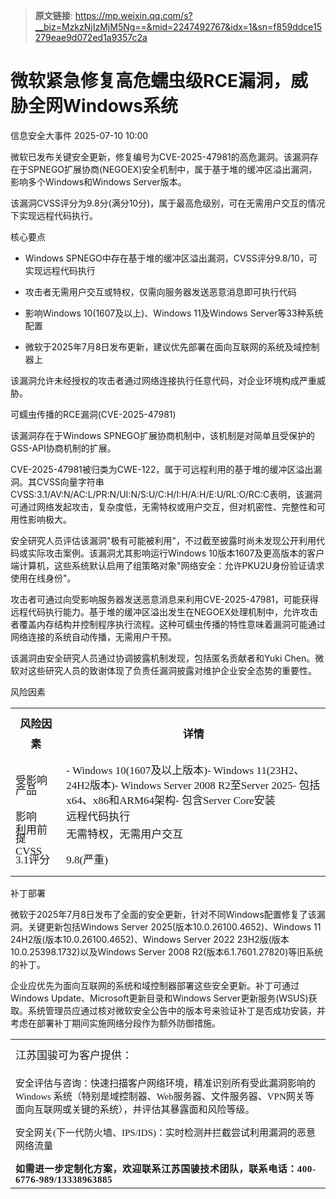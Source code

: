 > **原文链接**: https://mp.weixin.qq.com/s?__biz=MzkzNjIzMjM5Ng==&mid=2247492767&idx=1&sn=f859ddce15279eae9d072ed1a9357c2a

#  微软紧急修复高危蠕虫级RCE漏洞，威胁全网Windows系统  
 信息安全大事件   2025-07-10 10:00  
  
微软已发布关键安全更新，修复编号为CVE-2025-47981的高危漏洞。该漏洞存在于SPNEGO扩展协商(NEGOEX)安全机制中，属于基于堆的缓冲区溢出漏洞，影响多个Windows和Windows Server版本。  
  
该漏洞CVSS评分为9.8分(满分10分)，属于最高危级别，可在无需用户交互的情况下实现远程代码执行。  
  
核心要点  
- Windows SPNEGO中存在基于堆的缓冲区溢出漏洞，CVSS评分9.8/10，可实现远程代码执行  
  
- 攻击者无需用户交互或特权，仅需向服务器发送恶意消息即可执行代码  
  
- 影响Windows 10(1607及以上)、Windows 11及Windows Server等33种系统配置  
  
- 微软于2025年7月8日发布更新，建议优先部署在面向互联网的系统及域控制器上  
  
该漏洞允许未经授权的攻击者通过网络连接执行任意代码，对企业环境构成严重威胁。  
  
可蠕虫传播的RCE漏洞(CVE-2025-47981)  
  
该漏洞存在于Windows SPNEGO扩展协商机制中，该机制是对简单且受保护的GSS-API协商机制的扩展。  
  
CVE-2025-47981被归类为CWE-122，属于可远程利用的基于堆的缓冲区溢出漏洞。其CVSS向量字符串CVSS:3.1/AV:N/AC:L/PR:N/UI:N/S:U/C:H/I:H/A:H/E:U/RL:O/RC:C表明，该漏洞可通过网络发起攻击，复杂度低，无需特权或用户交互，但对机密性、完整性和可用性影响极大。  
  
安全研究人员评估该漏洞"极有可能被利用"，不过截至披露时尚未发现公开利用代码或实际攻击案例。该漏洞尤其影响运行Windows 10版本1607及更高版本的客户端计算机，这些系统默认启用了组策略对象"网络安全：允许PKU2U身份验证请求使用在线身份"。  
  
攻击者可通过向受影响服务器发送恶意消息来利用CVE-2025-47981，可能获得远程代码执行能力。基于堆的缓冲区溢出发生在NEGOEX处理机制中，允许攻击者覆盖内存结构并控制程序执行流程。这种可蠕虫传播的特性意味着漏洞可能通过网络连接的系统自动传播，无需用户干预。  
  
该漏洞由安全研究人员通过协调披露机制发现，包括匿名贡献者和Yuki Chen。微软对这些研究人员的致谢体现了负责任漏洞披露对维护企业安全态势的重要性。  
  
风险因素  
<table><tbody><tr><td data-colwidth="202" style="border-color:#000000;"><section style="text-indent: 0px;margin-top: 8px;margin-bottom: 8px;line-height: 2em;text-align: center;"><span leaf="" style="font-family: 宋体;font-size: 10.5pt;"><span textstyle="" style="font-size: 17px;font-weight: bold;">风险因素</span></span></section></td><td data-colwidth="370" style="border-color:#000000;"><section style="text-indent: 0px;margin-top: 8px;margin-bottom: 8px;line-height: 2em;text-align: center;"><span leaf="" style="font-family: 宋体;font-size: 10.5pt;"><span textstyle="" style="font-size: 17px;font-weight: bold;">详情</span></span></section></td></tr><tr><td data-colwidth="202" style="border-color:#000000;"><section style="text-indent: 0px;margin: 0px;line-height: 1em;"><span leaf="" style="font-family: 宋体;font-size: 10.5pt;"><span textstyle="" style="font-size: 17px;">受影响产品</span></span></section></td><td data-colwidth="370" style="border-color:#000000;"><section style="text-indent: 0px;margin: 0px;line-height: 1.5em;"><span leaf="" style="text-indent: 0px;font-family: 宋体;font-size: 10.5pt;"><span textstyle="" style="font-size: 17px;">- Windows 10(1607及以上版本)- Windows 11(23H2、24H2版本)- Windows Server 2008 R2至Server 2025- 包括x64、x86和ARM64架构- 包含Server Core安装</span></span></section></td></tr><tr><td data-colwidth="202" style="border-color:#000000;"><section style="text-indent: 0px;margin: 0px;line-height: 1em;"><span leaf="" style="text-indent: 0px;line-height: 1em;font-family: 宋体;font-size: 10.5pt;"><span textstyle="" style="font-size: 17px;">影</span></span><span leaf="" style="font-family: 宋体;font-size: 10.5pt;"><span textstyle="" style="font-size: 17px;">响</span></span></section></td><td data-colwidth="370" style="border-color:#000000;"><section style="text-indent: 0px;margin: 0px;line-height: 1em;"><span leaf="" style="text-indent: 0px;line-height: 1em;font-family: 宋体;font-size: 10.5pt;"><span textstyle="" style="font-size: 17px;">远程代码执行</span></span></section></td></tr><tr><td data-colwidth="202" style="border-color:#000000;"><section style="text-indent: 0px;margin: 0px;line-height: 1em;"><span leaf="" style="text-indent: 0px;line-height: 1em;font-family: 宋体;font-size: 10.5pt;"><span textstyle="" style="font-size: 17px;">利用前提  </span></span></section></td><td data-colwidth="370" style="border-color:#000000;"><section><span leaf="" style="text-indent: 2em;line-height: 2em;font-family: 宋体;font-size: 10.5pt;"><span textstyle="" style="font-size: 17px;">无</span></span><span leaf="" style="text-indent: 0px;line-height: 1em;font-family: 宋体;font-size: 10.5pt;"><span textstyle="" style="font-size: 17px;">需特权，无需用户交互</span></span></section></td></tr><tr><td data-colwidth="202" style="border-color:#000000;"><section style="text-indent: 0px;margin: 0px;line-height: 1em;"><span leaf="" style="text-indent: 0px;line-height: 1em;font-family: 宋体;font-size: 10.5pt;"><span textstyle="" style="font-size: 17px;">CVSS 3.1评分   </span></span></section></td><td data-colwidth="370" style="border-color:#000000;"><section style="text-indent: 0px;margin: 0px;line-height: 1em;"><span leaf="" style="text-indent: 0px;line-height: 1em;font-family: 宋体;font-size: 10.5pt;"><span textstyle="" style="font-size: 17px;">9.8(严重)</span></span></section></td></tr></tbody></table>  
补丁部署  
  
微软于2025年7月8日发布了全面的安全更新，针对不同Windows配置修复了该漏洞。关键更新包括Windows Server 2025(版本10.0.26100.4652)、Windows 11 24H2版(版本10.0.26100.4652)、Windows Server 2022 23H2版(版本10.0.25398.1732)以及Windows Server 2008 R2(版本6.1.7601.27820)等旧系统的补丁。  
  
企业应优先为面向互联网的系统和域控制器部署这些安全更新。补丁可通过Windows Update、Microsoft更新目录和Windows Server更新服务(WSUS)获取。系统管理员应通过核对微软安全公告中的版本号来验证补丁是否成功安装，并考虑在部署补丁期间实施网络分段作为额外防御措施。  
  
  
<table><tbody><tr><td data-colwidth="576"><p style="text-indent: 0px;margin-top: 8px;margin-bottom: 8px;line-height: 2em;" data-pm-slice="4 4 []"><span style="font-family: 宋体;font-size: 10.5pt;"><font face="宋体"><span leaf=""><span textstyle="" style="font-size: 17px;">江苏国骏可为客户提供：</span></span></font></span></p><p data-pm-slice="0 0 []"><span style="mso-spacerun:&#39;yes&#39;;font-family:宋体;font-size:10.5000pt;mso-font-kerning:1.0000pt;"><font face="宋体"><span leaf=""><span textstyle="" style="font-size: 15px;">安全评估与咨询：快速扫描客户网络环境，精准识别所有受此漏洞影响的</span></span></font><font face="宋体"><span leaf=""><span textstyle="" style="font-size: 15px;">Windows 系统（特别是域控制器、Web服务器、文件服务器、VPN网关等面向互联网或关键的系统），并评估其暴露面和风险等级。</span></span></font></span><span style="mso-spacerun:&#39;yes&#39;;font-family:宋体;font-size:10.5000pt;mso-font-kerning:1.0000pt;"><o:p></o:p></span></p><p><span style="mso-spacerun:&#39;yes&#39;;font-family:宋体;font-size:10.5000pt;mso-font-kerning:1.0000pt;"><font face="宋体"><span leaf=""><span textstyle="" style="font-size: 15px;">安全网关</span></span></font><font face="宋体"><span leaf=""><span textstyle="" style="font-size: 15px;">(下一代防火墙、IPS/IDS)：实时检测并</span></span></font></span><span style="mso-spacerun:&#39;yes&#39;;font-family:宋体;font-size:10.5000pt;mso-font-kerning:1.0000pt;"><font face="宋体"><span leaf=""><span textstyle="" style="font-size: 15px;">拦截尝试利用漏洞的恶意网络流量</span></span></font></span></p><section><span style="color: rgba(0, 0, 0, 0.9);font-family: 宋体;font-size: 15px;font-style: normal;font-variant-ligatures: normal;font-variant-caps: normal;font-weight: 700;letter-spacing: 0.544px;orphans: 2;text-align: justify;text-indent: 0px;text-transform: none;widows: 2;word-spacing: 0px;-webkit-text-stroke-width: 0px;background-color: rgb(255, 255, 255);text-decoration-thickness: initial;text-decoration-style: initial;text-decoration-color: initial;display: inline !important;float: none;" data-pm-slice="0 0 []"><span leaf="">如需进一步定制化方案，欢迎联系江苏国骏技术团队，联系电话：400-6776-989/13338963885</span></span></section></td></tr></tbody></table>  
  
  
  
